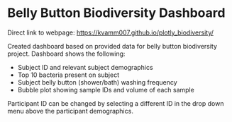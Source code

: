# Belly Button Biodiversity Dashboard

Direct link to webpage: https://kvamm007.github.io/plotly_biodiversity/

Created dashboard based on provided data for belly button biodiversity project. Dashboard shows the following:
- Subject ID and relevant subject demographics
- Top 10 bacteria present on subject
- Subject belly button (shower/bath) washing frequency
- Bubble plot showing sample IDs and volume of each sample

Participant ID can be changed by selecting a different ID in the drop down menu above the participant demographics. 
